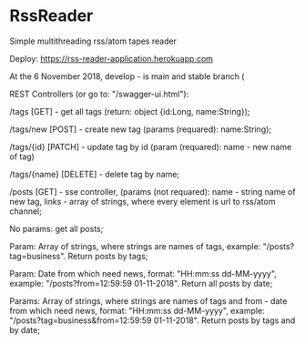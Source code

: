 # RssReader
Simple multithreading rss/atom tapes reader

Deploy: https://rss-reader-application.herokuapp.com

At the 6 November 2018, develop - is main and stable branch (

REST Controllers (or go to: "/swagger-ui.html"):

/tags [GET] - get all tags (return: object {id:Long, name:String});

/tags/new [POST] - create new tag (params (requared): name:String);

/tags/{id} [PATCH] - update tag by id (param (requared): name - new name of tag)

/tags/{name} [DELETE] - delete tag by name;

/posts [GET] - sse controller, (params (not requared): name - string name of new tag, links - array of strings, where every element is url to rss/atom channel;

No params: get all posts;

Param: Array of strings, where strings are names of tags, example: "/posts?tag=business". Return posts by tags;

Param: Date from which need news, format: "HH:mm:ss dd-MM-yyyy", example: "/posts?from=12:59:59 01-11-2018". Return all posts by date;

Params: Array of strings, where strings are names of tags and from - date from which need news, 
format: "HH:mm:ss dd-MM-yyyy", example: "/posts?tag=business&from=12:59:59 01-11-2018". Return posts by tags and by date;
